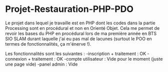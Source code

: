 # Projet-Restauration-PHP-PDO
Le projet dans lequel je travaille est en PHP dont les codes dans la partie Processing sont en procédural et non en Orienté Objet. 
Cela me permet de revoir les bases du PHP en procédural lors de ma première année en BTS SIO SLAM durant laquelle j'ai eu pas mal de lacunes (surtout le POO en termes de fonctionnalités, ça m'énerve !). 

Les fonctionnalités sont les suivantes : 
-inscription + traitement : OK 
-connexion + traitement : OK 
-compte utilisateur : Vide pour le moment (juste une page vide) 
-panel admin : Vide
